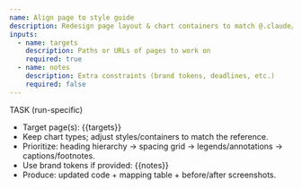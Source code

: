 ```yaml
---
name: Align page to style guide
description: Redesign page layout & chart containers to match @.claude/context/style-guide.md.
inputs:
  - name: targets
    description: Paths or URLs of pages to work on
    required: true
  - name: notes
    description: Extra constraints (brand tokens, deadlines, etc.)
    required: false
---
```


TASK (run-specific)
- Target page(s): {{targets}}
- Keep chart types; adjust styles/containers to match the reference.
- Prioritize: heading hierarchy → spacing grid → legends/annotations → captions/footnotes.
- Use brand tokens if provided: {{notes}}
- Produce: updated code + mapping table + before/after screenshots.
